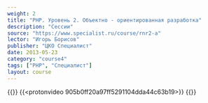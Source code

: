```yaml
---
weight: 2
title: "PHP. Уровень 2. Объектно - ориентированная разработка"
description: "Сессии"
source: "https://www.specialist.ru/course/rnr2-a"
lector: "Игорь Борисов"
publisher: "ЦКО Специалист"
date: 2013-05-23
category: "course4"
tags: ["PHP", "Специалист"]
layout: course
---
```

{{<players>}}
    {{<protonvideo 905b0ff20a97ff5291104dda44c63b19>}}
{{</players>}}
